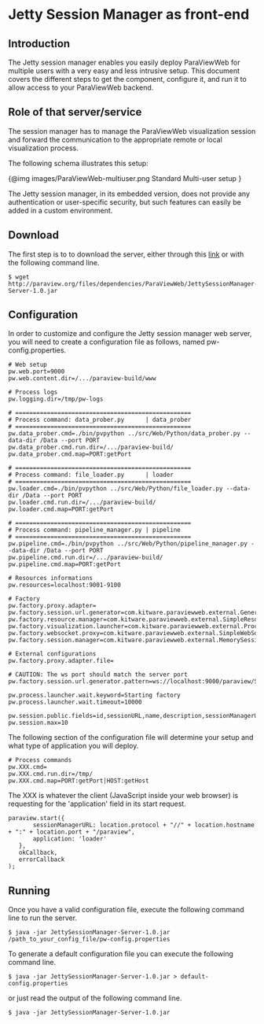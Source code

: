 # Jetty Session Manager as front-end

## Introduction

The Jetty session manager enables you easily deploy ParaViewWeb for multiple users
with a very easy and less intrusive setup. This document covers the different
steps to get the component, configure it, and run it to allow access to
your ParaViewWeb backend.

## Role of that server/service

The session manager has to manage the ParaViewWeb visualization session and
forward the communication to the appropriate remote or local visualization process.

The following schema illustrates this setup:

{@img images/ParaViewWeb-multiuser.png Standard Multi-user setup }

The Jetty session manager, in its embedded version, does not provide any
authentication or user-specific security, but such features can easily be added
in a custom environment.

## Download

The first step is to to download the server, either through this
[link](http://paraview.org/files/dependencies/ParaViewWeb/JettySessionManager-Server-1.0.jar)
or with the following command line.

    $ wget http://paraview.org/files/dependencies/ParaViewWeb/JettySessionManager-Server-1.0.jar

## Configuration

In order to customize and configure the Jetty session manager web server, you
will need to create a configuration file as follows, named pw-config.properties.

    # Web setup
    pw.web.port=9000
    pw.web.content.dir=/.../paraview-build/www

    # Process logs
    pw.logging.dir=/tmp/pw-logs

    # ==================================================
    # Process command: data_prober.py      | data_prober
    # ==================================================
    pw.data_prober.cmd=./bin/pvpython ../src/Web/Python/data_prober.py --data-dir /Data --port PORT
    pw.data_prober.cmd.run.dir=/.../paraview-build/
    pw.data_prober.cmd.map=PORT:getPort

    # ==================================================
    # Process command: file_loader.py      | loader
    # ==================================================
    pw.loader.cmd=./bin/pvpython ../src/Web/Python/file_loader.py --data-dir /Data --port PORT
    pw.loader.cmd.run.dir=/.../paraview-build/
    pw.loader.cmd.map=PORT:getPort

    # ==================================================
    # Process command: pipeline_manager.py | pipeline
    # ==================================================
    pw.pipeline.cmd=./bin/pvpython ../src/Web/Python/pipeline_manager.py --data-dir /Data --port PORT
    pw.pipeline.cmd.run.dir=/.../paraview-build/
    pw.pipeline.cmd.map=PORT:getPort

    # Resources informations
    pw.resources=localhost:9001-9100

    # Factory
    pw.factory.proxy.adapter=
    pw.factory.session.url.generator=com.kitware.paraviewweb.external.GenericSessionURLGenerator
    pw.factory.resource.manager=com.kitware.paraviewweb.external.SimpleResourceManager
    pw.factory.visualization.launcher=com.kitware.paraviewweb.external.ProcessLauncher
    pw.factory.websocket.proxy=com.kitware.paraviewweb.external.SimpleWebSocketProxyManager
    pw.factory.session.manager=com.kitware.paraviewweb.external.MemorySessionManager

    # External configurations
    pw.factory.proxy.adapter.file=

    # CAUTION: The ws port should match the server port
    pw.factory.session.url.generator.pattern=ws://localhost:9000/paraview/SESSION_ID

    pw.process.launcher.wait.keyword=Starting factory
    pw.process.launcher.wait.timeout=10000

    pw.session.public.fields=id,sessionURL,name,description,sessionManagerURL,application,idleTimeout,startTime
    pw.session.max=10

The following section of the configuration file will determine your setup and what
type of application you will deploy.

    # Process commands
    pw.XXX.cmd=
    pw.XXX.cmd.run.dir=/tmp/
    pw.XXX.cmd.map=PORT:getPort|HOST:getHost

The XXX is whatever the client (JavaScript inside your web browser) is requesting for the 'application' field in its start request.

    paraview.start({
           sessionManagerURL: location.protocol + "//" + location.hostname + ":" + location.port + "/paraview",
           application: 'loader'
       },
       okCallback,
       errorCallback
    );

## Running

Once you have a valid configuration file, execute the following command line to
run the server.

    $ java -jar JettySessionManager-Server-1.0.jar /path_to_your_config_file/pw-config.properties

To generate a default configuration file you can execute the following command line.

    $ java -jar JettySessionManager-Server-1.0.jar > default-config.properties

or just read the output of the following command line.

    $ java -jar JettySessionManager-Server-1.0.jar
